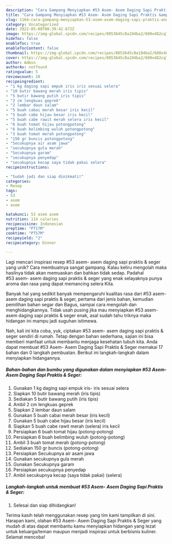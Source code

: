 ```yaml
---
description: "Cara Gampang Menyiapkan #53 Asem- Asem Daging Sapi Praktis &amp;amp; Seger yang Mantap"
title: "Cara Gampang Menyiapkan #53 Asem- Asem Daging Sapi Praktis &amp;amp; Seger yang Mantap"
slug: 1164-cara-gampang-menyiapkan-53-asem-asem-daging-sapi-praktis-and-amp-seger-yang-mantap
category: Uncategorized
date: 2022-05-08T00:39:42.672Z
image: https://img-global.cpcdn.com/recipes/8053645c8a104ba2/680x482cq70/53-asem-asem-daging-sapi-praktis-seger-foto-resep-utama.jpg
hideToc: false
enableToc: true
enableTocContent: false
thumbnail: https://img-global.cpcdn.com/recipes/8053645c8a104ba2/680x482cq70/53-asem-asem-daging-sapi-praktis-seger-foto-resep-utama.jpg
cover: https://img-global.cpcdn.com/recipes/8053645c8a104ba2/680x482cq70/53-asem-asem-daging-sapi-praktis-seger-foto-resep-utama.jpg
author: Admin
authorAv: notfound
ratingvalue: 5
reviewcount: 20
recipeingredient:
- "1 kg daging sapi empuk iris iris sesuai selera"
- "10 butir bawang merah iris tipis"
- "5 butir bawang putih iris tipis"
- "2 cm lengkuas geprek"
- "2 lembar daun salam"
- "5 buah cabai merah besar iris kecil"
- "5 buah cabe hijau besar iris kecil"
- "5 buah cabe rawit merah selera iris kecil"
- "6 buah tomat hijau potongpotong"
- "6 buah belimbing wuluh potongpotong"
- "3 buah tomat merah potongpotong"
- "150 gr buncis potongpotong"
- "Secukupnya air asam jawa"
- "secukupnya gula merah"
- "Secukupnya garam"
- "secukupnya penyedap"
- "secukupnya kecap saya tidak pakai selera"
recipeinstructions:

- "Sudah jadi dan siap dinikmati!"
categories:
- Resep
tags:
- 53
- asem
- asem

katakunci: 53 asem asem 
nutrition: 114 calories
recipecuisine: Indonesian
preptime: "PT17M"
cooktime: "PT57M"
recipeyield: "2"
recipecategory: Dinner

---
```





Lagi mencari inspirasi resep #53 asem- asem daging sapi praktis &amp; seger yang unik? Cara membuatnya sangat gampang. Kalau keliru mengolah maka hasilnya tidak akan memuaskan dan bahkan tidak sedap. Padahal #53 asem- asem daging sapi praktis &amp; seger yang enak selayaknya punya aroma dan rasa yang dapat memancing selera Kita.





Banyak hal yang sedikit banyak mempengaruhi kualitas rasa dari #53 asem- asem daging sapi praktis &amp; seger, pertama dari jenis bahan, kemudian pemilihan bahan segar dan Bagus, sampai cara mengolah dan menghidangkannya. Tidak usah pusing jika mau menyiapkan #53 asem- asem daging sapi praktis &amp; seger enak,      asal sudah tahu triknya maka hidangan ini mampu jadi suguhan istimewa.





















Nah, kali ini kita coba, yuk, ciptakan #53 asem- asem daging sapi praktis &amp; seger sendiri di rumah. Tetap dengan bahan sederhana, sajian ini bisa memberi manfaat untuk membantu menjaga kesehatan tubuh kita. Anda dapat membuat #53 Asem- Asem Daging Sapi Praktis &amp; Seger memakai 17 bahan dan 0 langkah pembuatan. Berikut ini langkah-langkah dalam menyiapkan hidangannya.

<!--inarticleads1-->

##### Bahan-bahan dan bumbu yang digunakan dalam menyiapkan #53 Asem- Asem Daging Sapi Praktis &amp; Seger:

1. Gunakan 1 kg daging sapi empuk iris- iris sesuai selera
1. Siapkan 10 butir bawang merah (iris tipis)
1. Sediakan 5 butir bawang putih (iris tipis)
1. Ambil 2 cm lengkuas geprek
1. Siapkan 2 lembar daun salam
1. Gunakan 5 buah cabai merah besar (iris kecil)
1. Gunakan 5 buah cabe hijau besar (iris kecil)
1. Siapkan 5 buah cabe rawit merah (selera) iris kecil
1. Persiapkan 6 buah tomat hijau (potong-potong)
1. Persiapkan 6 buah belimbing wuluh (potong-potong)
1. Ambil 3 buah tomat merah (potong-potong)
1. Sediakan 150 gr buncis (potong-potong)
1. Persiapkan Secukupnya air asam jawa
1. Gunakan secukupnya gula merah
1. Gunakan Secukupnya garam
1. Persiapkan secukupnya penyedap
1. Ambil secukupnya kecap (saya tidak pakai) (selera)




<!--inarticleads2-->

##### Langkah-langkah untuk membuat #53 Asem- Asem Daging Sapi Praktis &amp; Seger:


1. Selesai dan siap dihidangkan!



Terima kasih telah menggunakan resep yang tim kami tampilkan di sini. Harapan kami, olahan #53 Asem- Asem Daging Sapi Praktis &amp; Seger yang mudah di atas dapat membantu kamu menyiapkan hidangan yang lezat untuk keluarga/teman maupun menjadi inspirasi untuk berbisnis kuliner. Selamat mencoba!
